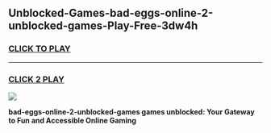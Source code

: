 
## Unblocked-Games-bad-eggs-online-2-unblocked-games-Play-Free-3dw4h
<h3>
<a href="https://premium76.site?title=bad-eggs-online-2-unblocked-games&ref=23A">CLICK TO PLAY</a></h3>
<hr>

<h3>
<a href="https://premium76.site?title=bad-eggs-online-2-unblocked-games&ref=23A">CLICK 2 PLAY</a>
  
</h3>

<a href="https://premium76.site?title=bad-eggs-online-2-unblocked-games&ref=23A"><img src="https://clearcache.store/games.png"></a>


**bad-eggs-online-2-unblocked-games games unblocked: Your Gateway to Fun and Accessible Online Gaming**
